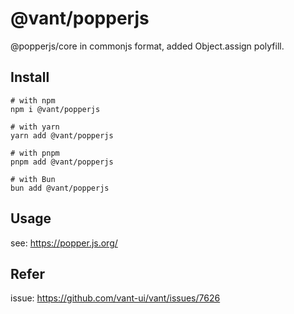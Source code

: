 # @vant/popperjs

@popperjs/core in commonjs format, added Object.assign polyfill.

## Install

```shell
# with npm
npm i @vant/popperjs

# with yarn
yarn add @vant/popperjs

# with pnpm
pnpm add @vant/popperjs

# with Bun
bun add @vant/popperjs
```

## Usage

see: https://popper.js.org/

## Refer

issue: https://github.com/vant-ui/vant/issues/7626
